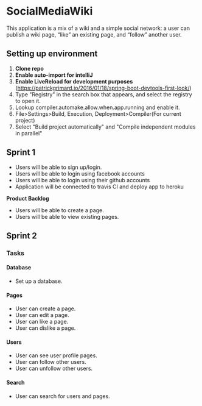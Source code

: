 # SocialMediaWiki

This application is a mix of a wiki and a simple social network: a user can publish a wiki page, “like” an existing page, and “follow” another user.

## Setting up environment

1. **Clone repo**  
2. **Enable auto-import for intelliJ**
3. **Enable LiveReload for development purposes** (https://patrickgrimard.io/2016/01/18/spring-boot-devtools-first-look/)
  1. Type "Registry" in the search box that appears, and select the registry to open it.
  2. Lookup compiler.automake.allow.when.app.running and enable it.
  3. File>Settings>Build, Execution, Deployment>Compiler(For current project)
  4. Select "Build project automatically" and "Compile independent modules in parallel"
  
## Sprint 1

- Users will be able to sign up/login.
- Users will be able to login using facebook accounts
- Users will be able to login using their github accounts
- Application will be connected to travis CI and deploy app to heroku

**Product Backlog**
- Users will be able to create a page.
- Users will be able to view existing pages. 

## Sprint 2

### Tasks

#### Database
- Set up a database.

#### Pages
- User can create a page.
- User can edit a page.
- User can like a page.
- User can dislike a page.

#### Users
- User can see user profile pages.
- User can follow other users.
- User can unfollow other users.

#### Search 
- User can search for users and pages.

